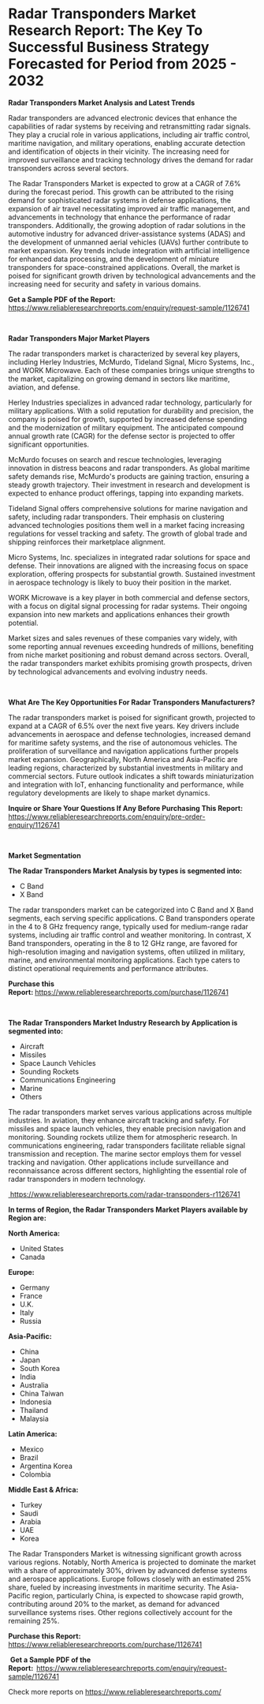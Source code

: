 <p><h1>Radar Transponders Market Research Report: The Key To Successful Business Strategy Forecasted for Period from 2025 - 2032</h1></p><p><strong>Radar Transponders Market Analysis and Latest Trends</strong></p>
<p><p>Radar transponders are advanced electronic devices that enhance the capabilities of radar systems by receiving and retransmitting radar signals. They play a crucial role in various applications, including air traffic control, maritime navigation, and military operations, enabling accurate detection and identification of objects in their vicinity. The increasing need for improved surveillance and tracking technology drives the demand for radar transponders across several sectors.</p><p>The Radar Transponders Market is expected to grow at a CAGR of 7.6% during the forecast period. This growth can be attributed to the rising demand for sophisticated radar systems in defense applications, the expansion of air travel necessitating improved air traffic management, and advancements in technology that enhance the performance of radar transponders. Additionally, the growing adoption of radar solutions in the automotive industry for advanced driver-assistance systems (ADAS) and the development of unmanned aerial vehicles (UAVs) further contribute to market expansion. Key trends include integration with artificial intelligence for enhanced data processing, and the development of miniature transponders for space-constrained applications. Overall, the market is poised for significant growth driven by technological advancements and the increasing need for security and safety in various domains.</p></p>
<p><strong>Get a Sample PDF of the Report:&nbsp;</strong> <a href="https://www.reliableresearchreports.com/enquiry/request-sample/1126741?utm_campaign=3111&utm_medium=2&utm_source=Github&utm_content=ia&utm_term=09042025&utm_id=radar-transponders">https://www.reliableresearchreports.com/enquiry/request-sample/1126741</a></p>
<p>&nbsp;</p>
<p><strong>Radar Transponders Major Market Players</strong></p>
<p><p>The radar transponders market is characterized by several key players, including Herley Industries, McMurdo, Tideland Signal, Micro Systems, Inc., and WORK Microwave. Each of these companies brings unique strengths to the market, capitalizing on growing demand in sectors like maritime, aviation, and defense.</p><p>Herley Industries specializes in advanced radar technology, particularly for military applications. With a solid reputation for durability and precision, the company is poised for growth, supported by increased defense spending and the modernization of military equipment. The anticipated compound annual growth rate (CAGR) for the defense sector is projected to offer significant opportunities.</p><p>McMurdo focuses on search and rescue technologies, leveraging innovation in distress beacons and radar transponders. As global maritime safety demands rise, McMurdo's products are gaining traction, ensuring a steady growth trajectory. Their investment in research and development is expected to enhance product offerings, tapping into expanding markets.</p><p>Tideland Signal offers comprehensive solutions for marine navigation and safety, including radar transponders. Their emphasis on clustering advanced technologies positions them well in a market facing increasing regulations for vessel tracking and safety. The growth of global trade and shipping reinforces their marketplace alignment.</p><p>Micro Systems, Inc. specializes in integrated radar solutions for space and defense. Their innovations are aligned with the increasing focus on space exploration, offering prospects for substantial growth. Sustained investment in aerospace technology is likely to buoy their position in the market.</p><p>WORK Microwave is a key player in both commercial and defense sectors, with a focus on digital signal processing for radar systems. Their ongoing expansion into new markets and applications enhances their growth potential.</p><p>Market sizes and sales revenues of these companies vary widely, with some reporting annual revenues exceeding hundreds of millions, benefiting from niche market positioning and robust demand across sectors. Overall, the radar transponders market exhibits promising growth prospects, driven by technological advancements and evolving industry needs.</p></p>
<p>&nbsp;</p>
<p><strong>What Are The Key Opportunities For Radar Transponders Manufacturers?</strong></p>
<p><p>The radar transponders market is poised for significant growth, projected to expand at a CAGR of 6.5% over the next five years. Key drivers include advancements in aerospace and defense technologies, increased demand for maritime safety systems, and the rise of autonomous vehicles. The proliferation of surveillance and navigation applications further propels market expansion. Geographically, North America and Asia-Pacific are leading regions, characterized by substantial investments in military and commercial sectors. Future outlook indicates a shift towards miniaturization and integration with IoT, enhancing functionality and performance, while regulatory developments are likely to shape market dynamics.</p></p>
<p><strong>Inquire or Share Your Questions If Any Before Purchasing This Report:</strong> <a href="https://www.reliableresearchreports.com/enquiry/pre-order-enquiry/1126741?utm_campaign=3111&utm_medium=2&utm_source=Github&utm_content=ia&utm_term=09042025&utm_id=radar-transponders">https://www.reliableresearchreports.com/enquiry/pre-order-enquiry/1126741</a></p>
<p>&nbsp;</p>
<p><strong>Market Segmentation</strong></p>
<p><strong>The Radar Transponders Market Analysis by types is segmented into:</strong></p>
<p><ul><li>C Band</li><li>X Band</li></ul></p>
<p><p>The radar transponders market can be categorized into C Band and X Band segments, each serving specific applications. C Band transponders operate in the 4 to 8 GHz frequency range, typically used for medium-range radar systems, including air traffic control and weather monitoring. In contrast, X Band transponders, operating in the 8 to 12 GHz range, are favored for high-resolution imaging and navigation systems, often utilized in military, marine, and environmental monitoring applications. Each type caters to distinct operational requirements and performance attributes.</p></p>
<p><strong>Purchase this Report:&nbsp;</strong><a href="https://www.reliableresearchreports.com/purchase/1126741?utm_campaign=3111&utm_medium=2&utm_source=Github&utm_content=ia&utm_term=09042025&utm_id=radar-transponders">https://www.reliableresearchreports.com/purchase/1126741</a></p>
<p>&nbsp;</p>
<p><strong>The Radar Transponders Market Industry Research by Application is segmented into:</strong></p>
<p><ul><li>Aircraft</li><li>Missiles</li><li>Space Launch Vehicles</li><li>Sounding Rockets</li><li>Communications Engineering</li><li>Marine</li><li>Others</li></ul></p>
<p><p>The radar transponders market serves various applications across multiple industries. In aviation, they enhance aircraft tracking and safety. For missiles and space launch vehicles, they enable precision navigation and monitoring. Sounding rockets utilize them for atmospheric research. In communications engineering, radar transponders facilitate reliable signal transmission and reception. The marine sector employs them for vessel tracking and navigation. Other applications include surveillance and reconnaissance across different sectors, highlighting the essential role of radar transponders in modern technology.</p></p>
<p><a href="https://www.reliableresearchreports.com/radar-transponders-r1126741?utm_campaign=3111&utm_medium=2&utm_source=Github&utm_content=ia&utm_term=09042025&utm_id=radar-transponders">&nbsp;https://www.reliableresearchreports.com/radar-transponders-r1126741</a></p>
<p><strong>In terms of Region, the Radar Transponders Market Players available by Region are:</strong></p>
<p>
    <p> <strong> North America: </strong>
        <ul>
            <li>United States</li>
            <li>Canada</li>
        </ul>
        </p> 
    <p> <strong> Europe: </strong>
        <ul>
            <li>Germany</li>
            <li>France</li>
            <li>U.K.</li>
            <li>Italy</li>
            <li>Russia</li>
        </ul>
        </p> 
    <p> <strong> Asia-Pacific: </strong>
        <ul>
            <li>China</li>
            <li>Japan</li>
            <li>South Korea</li>
            <li>India</li>
            <li>Australia</li>
            <li>China Taiwan</li>
            <li>Indonesia</li>
            <li>Thailand</li>
            <li>Malaysia</li>
        </ul>
        </p> 
    <p> <strong> Latin America: </strong>
        <ul>
            <li>Mexico</li>
            <li>Brazil</li>
            <li>Argentina Korea</li>
            <li>Colombia</li>
        </ul>
        </p> 
    <p> <strong> Middle East & Africa: </strong>
        <ul>
            <li>Turkey</li>
            <li>Saudi</li>
            <li>Arabia</li>
            <li>UAE</li>
            <li>Korea</li>
        </ul>
    </p>
    </p>
<p><p>The Radar Transponders Market is witnessing significant growth across various regions. Notably, North America is projected to dominate the market with a share of approximately 30%, driven by advanced defense systems and aerospace applications. Europe follows closely with an estimated 25% share, fueled by increasing investments in maritime security. The Asia-Pacific region, particularly China, is expected to showcase rapid growth, contributing around 20% to the market, as demand for advanced surveillance systems rises. Other regions collectively account for the remaining 25%.</p></p>
<p><strong>Purchase this Report: </strong><a href="https://www.reliableresearchreports.com/purchase/1126741?utm_campaign=3111&utm_medium=2&utm_source=Github&utm_content=ia&utm_term=09042025&utm_id=radar-transponders">https://www.reliableresearchreports.com/purchase/1126741</a></p>
<p>&nbsp;<strong>Get a Sample PDF of the Report:&nbsp;&nbsp;</strong><a href="https://www.reliableresearchreports.com/enquiry/request-sample/1126741?utm_campaign=3111&utm_medium=2&utm_source=Github&utm_content=ia&utm_term=09042025&utm_id=radar-transponders">https://www.reliableresearchreports.com/enquiry/request-sample/1126741</a></p>
<p><strong></strong></p>
<p>Check more reports on <a href="https://www.reliableresearchreports.com/?utm_campaign=3111&utm_medium=2&utm_source=Github&utm_content=ia&utm_term=09042025&utm_id=radar-transponders">https://www.reliableresearchreports.com/</a></p>